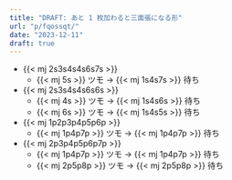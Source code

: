 ```yaml
---
title: "DRAFT: あと 1 枚加わると三面張になる形"
url: "p/fqossqt/"
date: "2023-12-11"
draft: true
---
```


- {{< mj 2s3s4s4s6s7s >}}
  - {{< mj 5s >}} ツモ → {{< mj 1s4s7s >}} 待ち
- {{< mj 2s3s4s4s6s6s >}}
  - {{< mj 4s >}} ツモ → {{< mj 1s4s6s >}} 待ち
  - {{< mj 6s >}} ツモ → {{< mj 1s4s5s >}} 待ち
- {{< mj 1p2p3p4p5p6p >}}
  - {{< mj 1p4p7p >}} ツモ → {{< mj 1p4p7p >}} 待ち
- {{< mj 2p3p4p5p6p7p >}}
  - {{< mj 1p4p7p >}} ツモ → {{< mj 1p4p7p >}} 待ち
  - {{< mj 2p5p8p >}} ツモ → {{< mj 2p5p8p >}} 待ち

